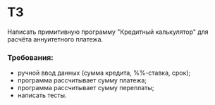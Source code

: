 # ТЗ
Написать примитивную программу "Кредитный калькулятор" для расчёта аннуитетного платежа.
### Требования:
- ручной ввод данных (сумма кредита, %%-ставка, срок);
- программа рассчитывает сумму платежа;
- программа рассчитывает сумму переплаты;
- написать тесты.
